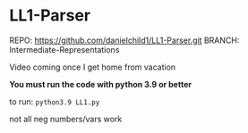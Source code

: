 # LL1-Parser

REPO: https://github.com/danielchild1/LL1-Parser.git
BRANCH: Intermediate-Representations

Video coming once I get home from vacation


**You must run the code with python 3.9 or better**

to run:
`python3.9 LL1.py`

not all neg numbers/vars work

